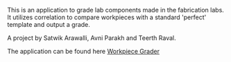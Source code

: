 This is an application to grade lab components made in the fabrication labs. It utilizes correlation to compare workpieces with a standard 'perfect' template and output a grade. 

A project by Satwik Arawalli, Avni Parakh and Teerth Raval. 

The application can be found here [Workpiece Grader](http://satarw.pythonanywhere.com/)
